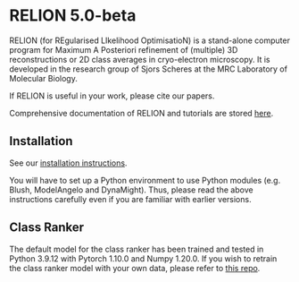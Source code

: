 RELION 5.0-beta
===============

RELION (for REgularised LIkelihood OptimisatioN) is a stand-alone computer
program for Maximum A Posteriori refinement of (multiple) 3D reconstructions
or 2D class averages in cryo-electron microscopy. It is developed in the
research group of Sjors Scheres at the MRC Laboratory of Molecular Biology.

If RELION is useful in your work, please cite our papers.

Comprehensive documentation of RELION and tutorials are stored [here](https://relion.readthedocs.io/).

## Installation

See our [installation instructions](https://relion.readthedocs.io/en/release-5.0/Installation.html).

You will have to set up a Python environment to use Python modules (e.g. Blush, ModelAngelo and DynaMight).
Thus, please read the above instructions carefully even if you are familiar with earlier versions.

## Class Ranker

The default model for the class ranker has been trained and tested in Python 3.9.12 with Pytorch 1.10.0 and Numpy 1.20.0.
If you wish to retrain the class ranker model with your own data, please refer to [this repo](https://github.com/3dem/relion-classranker).

